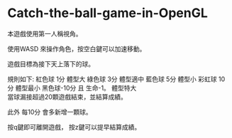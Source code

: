 # Catch-the-ball-game-in-OpenGL

本遊戲使用第一人稱視角。

使用WASD 來操作角色，按空白鍵可以加速移動。

遊戲目標為接下天上落下的球。

規則如下:
紅色球 1分		體型大
綠色球 3分		體型適中
藍色球 5分		體型小
彩虹球 10分		體型最小
黑色球-10分 且 生命-1。	體型特大	
當球漏接超過20顆遊戲結束，並結算成績。

此外 每10分 會多新增一顆球。

按q鍵即可離開遊戲，
按z鍵可以提早結算成績。

